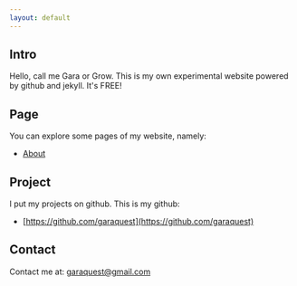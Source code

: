 ```yaml
---
layout: default
---
```


## Intro

Hello, call me Gara or Grow. This is my own experimental website powered by github and jekyll. It's FREE!

## Page

You can explore some pages of my website, namely:
* [About](https://garaquest.github.io/about)

## Project

I put my projects on github. This is my github:
 * [https://github.com/garaquest](https://github.com/garaquest)

## Contact

Contact me at: garaquest@gmail.com
